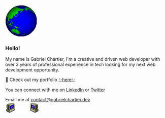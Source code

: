 ![Spinning Globe gif](https://github.com/gchartier/gchartier/blob/master/earth.gif)
### Hello!
My name is Gabriel Chartier, I'm a creative and driven web developer with over 3 years of professional experience in tech looking for my next web development opportunity.

📌 Check out my portfolio [✨here✨](https://gabrielchartier.dev/)

You can connect with me on [LinkedIn](https://www.linkedin.com/in/gabriel-chartier/) or [Twitter](https://twitter.com/GabeWebDev)

Email me at contact@gabrielchartier.dev   
![Email gif](https://github.com/gchartier/gchartier/blob/master/email.gif)
